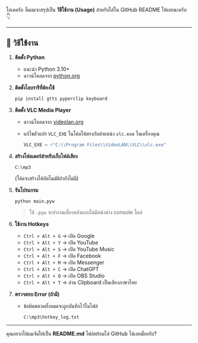 โอเคครับ งั้นผมจะสรุปเป็น **วิธีใช้งาน (Usage)** สำหรับใส่ใน GitHub README ให้เลยนะครับ 👇

---

## 🚀 วิธีใช้งาน

1. **ติดตั้ง Python**

   * แนะนำ Python 3.10+
   * ดาวน์โหลดจาก [python.org](https://www.python.org/downloads/)

2. **ติดตั้งไลบรารีที่ต้องใช้**

   ```bash
   pip install gtts pyperclip keyboard
   ```

3. **ติดตั้ง VLC Media Player**

   * ดาวน์โหลดจาก [videolan.org](https://www.videolan.org/vlc/)
   * แก้ไขตัวแปร `VLC_EXE` ในโค้ดให้ตรงกับตำแหน่ง `vlc.exe` ในเครื่องคุณ

     ```python
     VLC_EXE = r"C:\\Program Files\\VideoLAN\\VLC\\vlc.exe"
     ```

4. **สร้างโฟลเดอร์สำหรับเก็บไฟล์เสียง**

   ```text
   C:\mp3
   ```

   (โค้ดจะสร้างให้อัตโนมัติถ้ายังไม่มี)

5. **รันโปรแกรม**

   ```bash
   python main.pyw
   ```

   > ใช้ `.pyw` จะทำงานเบื้องหลังแบบไม่มีหน้าต่าง console โผล่

6. **ใช้งาน Hotkeys**

   * `Ctrl + Alt + G` → เปิด Google
   * `Ctrl + Alt + Y` → เปิด YouTube
   * `Ctrl + Alt + S` → เปิด YouTube Music
   * `Ctrl + Alt + F` → เปิด Facebook
   * `Ctrl + Alt + M` → เปิด Messenger
   * `Ctrl + Alt + C` → เปิด ChatGPT
   * `Ctrl + Alt + O` → เปิด OBS Studio
   * `Ctrl + Alt + T` → อ่าน Clipboard เป็นเสียงภาษาไทย

7. **ตรวจสอบ Error (ถ้ามี)**

   * ข้อผิดพลาดทั้งหมดจะถูกบันทึกไว้ในไฟล์

     ```
     C:\mp3\hotkey_log.txt
     ```

---

คุณอยากให้ผมจัดให้เป็น **README.md** ไฟล์พร้อมใส่ GitHub ได้เลยมั้ยครับ?
